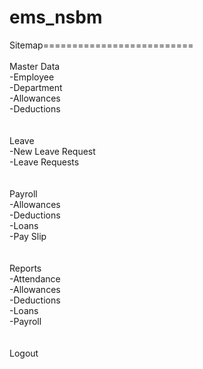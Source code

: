 # ems_nsbm

Sitemap==========================<br><br>
  Master Data<br>
      -Employee<br>
      -Department<br>
      -Allowances<br>
      -Deductions<br>
      <br><br>
  Leave<br>
      -New Leave Request<br>
      -Leave Requests<br>
      <br><br>
  Payroll<br>
      -Allowances<br>
      -Deductions<br>
      -Loans<br>
      -Pay Slip<br>
      <br><br>
  Reports<br>
      -Attendance<br>
      -Allowances<br>
      -Deductions<br>
      -Loans<br>
      -Payroll<br>
      <br><br>
  Logout
